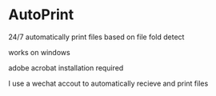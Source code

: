 # AutoPrint
24/7 automatically print files based on file fold detect

works on windows

adobe acrobat installation required

I use a wechat accout to automatically recieve and print files
